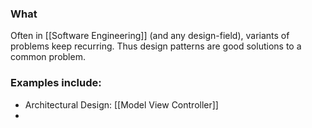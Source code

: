 ### What
Often in [[Software Engineering]] (and any design-field), variants of problems keep recurring. Thus design patterns are good solutions to a common problem. 

### Examples include:
- Architectural Design: [[Model View Controller]]
- 